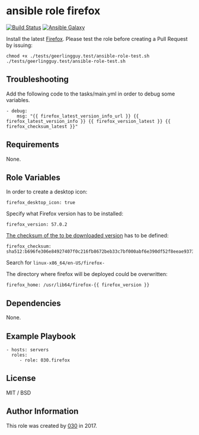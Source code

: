 ansible role firefox
====================

[![Build Status](https://travis-ci.org/030/ansible-firefox.svg?branch=master)](https://travis-ci.org/030/ansible-firefox)
[![Ansible Galaxy](https://img.shields.io/ansible/role/22979.svg)](https://galaxy.ansible.com/030/ansible_firefox)

Install the latest [Firefox](https://www.mozilla.org/en-US/firefox/). Please test the role before creating a Pull Request by issuing:

```
chmod +x ./tests/geerlingguy.test/ansible-role-test.sh
./tests/geerlingguy.test/ansible-role-test.sh
```

Troubleshooting
---------------

Add the following code to the tasks/main.yml in order to debug some variables.

```
- debug:
    msg: "{{ firefox_latest_version_info_url }} {{ firefox_latest_version_info }} {{ firefox_version_latest }} {{ firefox_checksum_latest }}"
```

Requirements
------------

None.

Role Variables
--------------

In order to create a desktop icon:

```
firefox_desktop_icon: true
```

Specify what Firefox version has to be installed:

```
firefox_version: 57.0.2
```

[The checksum of the to be downloaded version](https://ftp.mozilla.org/pub/firefox/releases/57.0.2/SHA512SUMS
) has to be defined:

```
firefox_checksum: sha512:b696fe306e84927407f0c216fb8672beb33c7bf000abf6e390df52f8eeae9373d2764c6ec9678302f57fae34f7fdfb986577823528a48ee2972e13c8970382ca
```

Search for `linux-x86_64/en-US/firefox-`

The directory where firefox will be deployed could be overwritten:

```
firefox_home: /usr/lib64/firefox-{{ firefox_version }}
```

Dependencies
------------

None.

Example Playbook
----------------

    - hosts: servers
      roles:
         - role: 030.firefox

License
-------

MIT / BSD

Author Information
------------------

This role was created by [030](https://stackexchange.com/users/3302040/030) in 2017.
